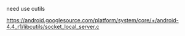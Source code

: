 need use cutils


https://android.googlesource.com/platform/system/core/+/android-4.4_r1/libcutils/socket_local_server.c
